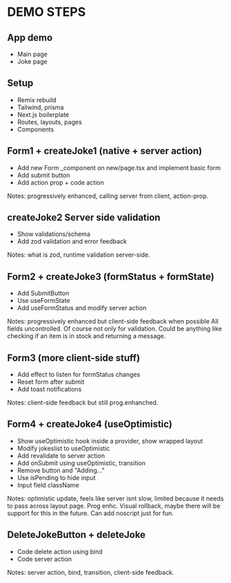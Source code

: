 # DEMO STEPS

## App demo

- Main page
- Joke page

## Setup

- Remix rebuild
- Tailwind, prisma
- Next.js boilerplate
- Routes, layouts, pages
- Components

## Form1 + createJoke1 (native + server action)

- Add new Form _component on new/page.tsx and implement basic form
- Add submit button
- Add action prop + code action

Notes: progressively enhanced, calling server from client, action-prop.

## createJoke2 Server side validation

- Show validations/schema
- Add zod validation and error feedback

Notes: what is zod, runtime validation server-side.

## Form2 + createJoke3 (formStatus + formState)

- Add SubmitButton
- Use useFormState
- Add useFormStatus and modify server action

Notes: progressively enhanced but client-side feedback when possible All fields uncontrolled. Of course not only for validation. Could be anything like checking if an item is in stock and returning a message.

## Form3 (more client-side stuff)

- Add effect to listen for formStatus changes
- Reset form after submit
- Add toast notifications

Notes: client-side feedback but still prog.enhanched.

## Form4 + createJoke4 (useOptimistic)

- Show useOptimistic hook inside a provider, show wrapped layout
- Modify jokeslist to useOptimistic
- Add revalidate to server action
- Add onSubmit using useOptimistic, transition
- Remove button and "Adding..."
- Use isPending to hide input
- Input field className

Notes: optimistic update, feels like server isnt slow, limited because it needs to pass across layout page. Prog enhc. Visual rollback, maybe there will be support for this in the future. Can add noscript just for fun.

## DeleteJokeButton + deleteJoke

- Code delete action using bind
- Code server action

Notes: server action, bind, transition, client-side feedback.
